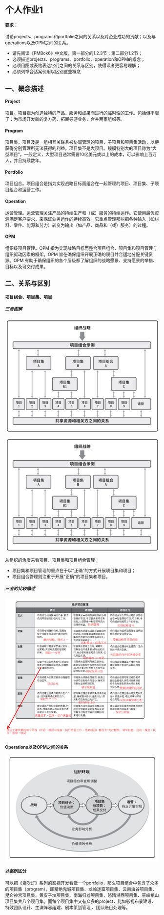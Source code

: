 个人作业1
=========

#### 要求：

讨论projects、programs和portfolie之间的关系以及对企业成功的贡献；以及与operations以及OPM之间的关系。

- 请先阅读《PMBok6》中文版，第一部分的1.2.3节；第二部分1.2节；
- 必须描述projects、programs、portfolio、operation和OPM的概念；
- 必须用图或表格表达它们之间的关系与区别，使得读者更容易理解；
- 必须列举合适案例用以区别这些概念

一、概念描述
------------

#### Project

项目。项目视为创造独特的产品、服务和成果而进行的临时性的工作。包括但不限于：为市场开发新的复方药、拓展导游业务、合并两家组织等。

#### Program

项目集。项目及是一组相互关联且被协调管理的项目、子项目和项目集活动，以便获得分别管理所无法获得的利益。项目集不是大项目。规模特别大的项目称为“大型项目”。一般定义，大型项目通常需要10亿美元或以上的成本，可以影响上百万人，并且持续数年。

#### Portfolio

项目组合。项目组合是指为实现战略目标而组合在一起管理的项目、项目集、子项目组合和运营工作。

#### Operation

运营管理。运营管理关注产品的持续生产和（或）服务的持续运作。它使用最优资源满足客户要求，来保证业务运作的持续高效。它重点管理那些把各种输入（如材料、零件、能源和劳力）转变为输出（如产品、商品和（或）服务）的过程。

#### OPM

组织级项目管理。OPM 指为实现战略目标而整合项目组合、项目集和项目管理与组织驱动因素的框架。OPM 旨在确保组织开展正确的项目并合适地分配关键资源。OPM 有助于确保组织的各个层级都了解组织的战略愿景、支持愿景的举措、目标以及可交付成果。

二、关系与区别
--------------

#### 项目组合、项目集、项目

##### 三者图解

<img src="img/1.png" />





![1](./img/1.png)

从组织的角度来看项目、项目集和项目组合管理：

- 项目集和项目管理的重点在于以“正确”的方式开展项目集和项目；
- 项目组合管理则注重于开展“正确”的项目集和项目。

##### 三者的比较描述

![image-20200502134025362](img/image-20200502134025362.png)

#### Operations以及OPM之间的关系

![image-20200502134235355](img/image-20200502134235355.png)

#### 以案例区分

可以把《鬼吹灯》系列的影视开发看做一个portfolio，那么项目组合中包含了众多的项目集（program），即精绝鬼城项目集、龙岭迷窟项目集、云南虫谷项目集、昆仑神宫项目集、黄皮子坟项目集、南海归墟项目集、怒晴湘西项目集、巫峡棺山项目集共八个项目集。而每个项目集中又有众多的project，比如影视布景建设、特效团队设计、主演阵容组建、剧本策划管理 、团队账目处理等。
